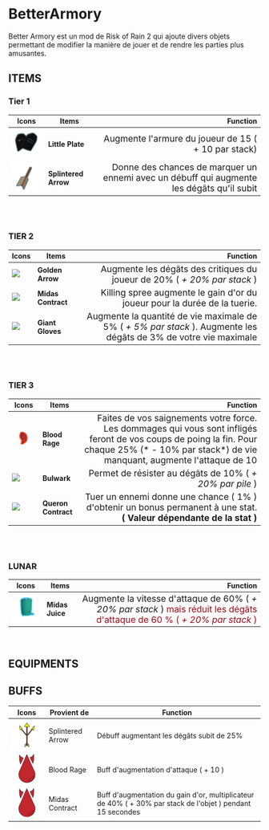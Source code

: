 # BetterArmory

Better Armory est un mod de Risk of Rain 2 qui ajoute divers objets permettant de modifier la manière de jouer et de rendre les parties plus amusantes.

## ITEMS

### Tier 1
Icons | Items | Function
---|---|---:
<img src="https://raw.githubusercontent.com/GeraudBertrand/BetterArmory/master/BetterArmory/Icons/LittlePlate.png" width=100/> | **Little Plate** | <span style="font-size:1.1rem;font-weight:400"> Augmente l'armure du joueur de 15 ( + 10 par stack) </span>
<img src="https://raw.githubusercontent.com/GeraudBertrand/BetterArmory/master/BetterArmory/Icons/BrokenArrow_icon.png" width=100/>|**Splintered Arrow**| <span style="font-size:1.1rem;font-weight:400"> Donne des chances de marquer un ennemi avec un débuff qui augmente les dégâts qu'il subit </span>

<br>
<br>

### TIER 2

Icons | Items | Function
---|---|---:
<img src="https://raw.githubusercontent.com/GeraudBertrand/BetterArmory/master/BetterArmory/Icons/GoldenArrow.png" width=100/> | **Golden Arrow** | <span style="font-size:1.1rem;font-weight:400"> Augmente les dégâts des critiques du joueur de 20% ( *+ 20% par stack* ) </span>
<img src="https://raw.githubusercontent.com/GeraudBertrand/BetterArmory/master/BetterArmory/Icons/MidasContract.png" width=100/>|**Midas Contract**| <span style="font-size:1.1rem;font-weight:400"> Killing spree augmente le gain d'or du joueur pour la durée de la tuerie. </span>
<img src="https://raw.githubusercontent.com/GeraudBertrand/BetterArmory/master/BetterArmory/Icons/GiantGloves.png" width=100/>|**Giant Gloves**| <span style="font-size:1.1rem;font-weight:400"> Augmente la quantité de vie maximale de 5% ( *+ 5% par stack* ). Augmente les dégâts de 3% de votre vie maximale</span>

<br>
<br>

### TIER 3

Icons | Items | Function
---|---|---:
<img src="https://raw.githubusercontent.com/GeraudBertrand/BetterArmory/master/BetterArmory/Icons/Magatama.png" width=100/> | **Blood Rage** | <span style="font-size:1.1rem;font-weight:400"> Faites de vos saignements votre force. Les dommages qui vous sont infligés feront de vos coups de poing la fin. Pour chaque 25% (* - 10% par stack*) de vie manquant, augmente l'attaque de 10</span>
<img src="https://raw.githubusercontent.com/GeraudBertrand/BetterArmory/master/BetterArmory/Icons/MidasContract.png" width=100/>|**Bulwark**| <span style="font-size:1.1rem;font-weight:400"> Permet de résister au dégâts de 10% ( *+ 20% par pile* )  </span>
<img src="https://raw.githubusercontent.com/GeraudBertrand/BetterArmory/master/BetterArmory/Icons/MidasContract.png" width=100/>|**Queron Contract**| <span style="font-size:1.1rem;font-weight:400"> Tuer un ennemi donne une chance ( 1% ) d'obtenir un bonus permanent à une stat. **( Valeur dépendante de la stat )** </span>

<br>
<br>

### LUNAR

Icons | Items | Function
---|---|---:
<img src="https://raw.githubusercontent.com/GeraudBertrand/BetterArmory/master/BetterArmory/Icons/MitrixJuice.png" width=100/> | **Midas Juice** | <span style="font-size:1.1rem;font-weight:400"> Augmente la vitesse d'attaque de 60% ( *+ 20% par stack* ) <span style="color:#9c0b1a">mais réduit les dégâts d'attaque de 60 % ( *+ 20% par stack* ) </span> </span>


<br>


## EQUIPMENTS 


## BUFFS

Icons | Provient de | Function
---|---|---
<img src="https://raw.githubusercontent.com/GeraudBertrand/BetterArmory/master/BetterArmory/Icons/SplinteredArrow.png" width=100/> | Splintered Arrow | Débuff augmentant les dégâts subit de 25%
<img src="https://raw.githubusercontent.com/GeraudBertrand/BetterArmory/master/BetterArmory/Icons/BloodRage.png" width=100/> | Blood Rage | Buff d'augmentation d'attaque ( + 10 )
<img src="https://raw.githubusercontent.com/GeraudBertrand/BetterArmory/master/BetterArmory/Icons/BloodRage.png" width=100/> | Midas Contract | Buff d'augmentation du gain d'or, multiplicateur de 40% ( + 30% par stack de l'objet ) pendant 15 secondes